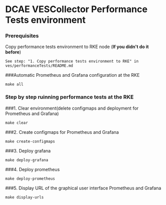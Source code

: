 DCAE VESCollector Performance Tests environment
===============================================

### Prerequisites
Copy performance tests environment to RKE node (**If you didn't do it before**)
```
See step: "1. Copy performance tests environment to RKE" in ves/performanceTests/README.md 
```
###Automatic Prometheus and Grafana configuration at the RKE
```
make all
```
### Step by step ruinning performance tests at the RKE

###1. Clear environment(delete configmaps and deployment for Prometheus and Grafana)
```
make clear
```
###2. Create configmaps for Prometheus and Grafana
```
make create-configmaps
```
###3. Deploy grafana
```
make deploy-grafana
```
###4. Deploy prometheus
```
make deploy-prometheus
```
###5. Display URL of the graphical user interface Prometheus and Grafana
```
make display-urls
```